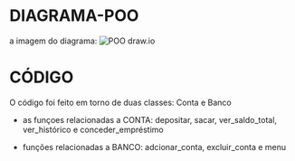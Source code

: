 # DIAGRAMA-POO
a imagem do diagrama:
![POO draw.io](https://github.com/user-attachments/assets/b50489cf-f5eb-4b27-b06d-4ab51e2a2d1a)

# CÓDIGO
O código foi feito em torno de duas classes: Conta e Banco

- as funçoes relacionadas a CONTA: 
depositar, sacar, ver_saldo_total, ver_histórico e conceder_empréstimo

- funções relacionadas a BANCO:
adcionar_conta, excluir_conta e menu
